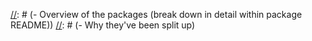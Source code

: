 [//]: # (TODO: create sections and/or dedicated documents for these items)
[//]: # (- Library Package)
[//]: # (- Service Packages)
[//]: # (- GUI)
[//]: # (- How this relates to stacks)
[//]: # (- Overview of the packages (break down in detail within package README\))
[//]: # (- Why they've been split up)
